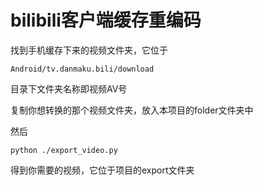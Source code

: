 # bilibili客户端缓存重编码
  
找到手机缓存下来的视频文件夹，它位于
  
    Android/tv.danmaku.bili/download
  
目录下文件夹名称即视频AV号
  
复制你想转换的那个视频文件夹，放入本项目的folder文件夹中
  
然后
  
`python ./export_video.py`

得到你需要的视频，它位于项目的export文件夹